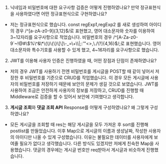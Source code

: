 1. 닉네임과 비밀번호에 대한 요구사항 검증은 어떻게 진행하였나요? 만약 정규표현식을 사용하였다면 어떤 정규표현식으로 구현하였나요?

- 저는 정규표현식으로 했습니다. const regExp1,regExp2 를 새로 생성하여
  아이디의 경우 /^[a-zA-z0-9]{3,12}$/로 표현했고, 영어 대소문자와 숫자를 이용하여 3~12자리를 요구사항으로 적었습니다.
비밀번호의 경우 /^[A-Za-z0-9`~!@#\$%\^&\*\(\)\{\}\[\]\-_=\+\\|;:'"<>,\./\?]{4,16}$/;로 표현했습니다.
  영어 대소문자와 특수기호를 사용할 수 있게 했고, 4~16자리를 요구사항으로 했습니다.

2. JWT를 이용해 사용자 인증은 진행하였을 때, 어떤 장점과 단점이 존재하였나요?

- 저의 경우 JWT를 사용하기 전엔 비밀번호를 게시글을 POST할 때 같이 넣어서 저장한 후 비밀번호를 기준으로 CRUD를 작업했습니다. 이 경우 모든 게시글에 사용자의 비밀번호를 저장하기 때문에 보안의 문제가 생길 것으로 보였습니다.
  JWT를 사용하여 조금은 안전하게 사용자의 정보를 저장하고, CRUD를 진행할 때 Middleware로 검증을 할 수 있어서 보안에 기여했다고 생각합니다.

3. **게시글 조회**와 **댓글 조회 API** Response를 어떻게 구성하였나요? 왜 그렇게 구성하였나요?

- 모든 게시글을 조회할 때 res는 해당 게시글을 모두 가져온 후 sort를 진행해 postlist를 만들었습니다. 이후 Map으로 게시글의 이름과 생성날짜, 작성한 사용자의 아이디만 나올 수 있게 구성했습니다. 이유는 불필요한 데이터를 사용자에게 보여줄 필요가 없다고 생각했습니다. 다른 방식도 있겠지만 저에게 친숙한 Map을 사용했습니다.
  댓글의 경우에는 게시글 번호만 req받아서 게시글과 비슷하게 진행했습니다.
